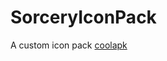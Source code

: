 # SorceryIconPack
A custom icon pack
[coolapk](http://www.coolapk.com/apk/com.sorcerer.sorcery.iconpack)
